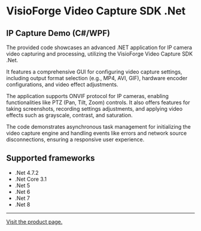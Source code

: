 ﻿# VisioForge Video Capture SDK .Net

## IP Capture Demo (C#/WPF)

The provided code showcases an advanced .NET application for IP camera video capturing and processing, utilizing the VisioForge Video Capture SDK .Net.

It features a comprehensive GUI for configuring video capture settings, including output format selection (e.g., MP4, AVI, GIF), hardware encoder configurations, and video effect adjustments.

The application supports ONVIF protocol for IP cameras, enabling functionalities like PTZ (Pan, Tilt, Zoom) controls. It also offers features for taking screenshots, recording settings adjustments, and applying video effects such as grayscale, contrast, and saturation.

The code demonstrates asynchronous task management for initializing the video capture engine and handling events like errors and network source disconnections, ensuring a responsive user experience.

## Supported frameworks

* .Net 4.7.2
* .Net Core 3.1
* .Net 5
* .Net 6
* .Net 7
* .Net 8

---

[Visit the product page.](https://www.visioforge.com/video-capture-sdk-net)
